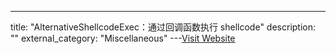 ---
title: "AlternativeShellcodeExec：通过回调函数执行 shellcode"
description: ""
external_category: "Miscellaneous"
---[Visit Website](https://github.com/aahmad097/AlternativeShellcodeExec)

